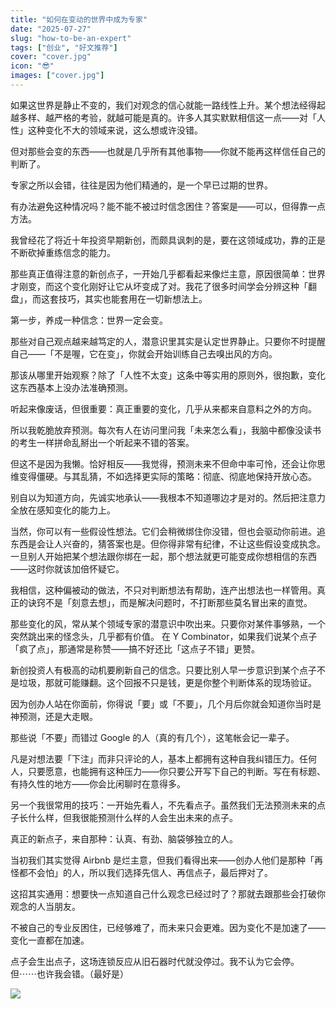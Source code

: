 ```yaml
---
title: "如何在变动的世界中成为专家"
date: "2025-07-27"
slug: "how-to-be-an-expert"
tags: ["创业", "好文推荐"]
cover: "cover.jpg"
icon: "😎"
images: ["cover.jpg"]
---
```

如果这世界是静止不变的，我们对观念的信心就能一路线性上升。某个想法经得起越多样、越严格的考验，就越可能是真的。许多人其实默默相信这一点——对「人性」这种变化不大的领域来说，这么想或许没错。



但对那些会变的东西——也就是几乎所有其他事物——你就不能再这样信任自己的判断了。



专家之所以会错，往往是因为他们精通的，是一个早已过期的世界。



有办法避免这种情况吗？能不能不被过时信念困住？答案是——可以，但得靠一点方法。



我曾经花了将近十年投资早期新创，而颇具讽刺的是，要在这领域成功，靠的正是不断砍掉重练信念的能力。



那些真正值得注意的新创点子，一开始几乎都看起来像烂主意，原因很简单：世界才刚变，而这个变化刚好让它从坏变成了对。我花了很多时间学会分辨这种「翻盘」，而这套技巧，其实也能套用在一切新想法上。



第一步，养成一种信念：世界一定会变。



那些对自己观点越来越笃定的人，潜意识里其实是认定世界静止。只要你不时提醒自己——「不是喔，它在变」，你就会开始训练自己去嗅出风的方向。



那该从哪里开始观察？除了「人性不太变」这条中等实用的原则外，很抱歉，变化这东西基本上没办法准确预测。



听起来像废话，但很重要：真正重要的变化，几乎从来都来自意料之外的方向。



所以我乾脆放弃预测。每次有人在访问里问我「未来怎么看」，我脑中都像没读书的考生一样拼命乱掰出一个听起来不错的答案。



但这不是因为我懒。恰好相反——我觉得，预测未来不但命中率可怜，还会让你思维变得僵硬。与其乱猜，不如选择更实际的策略：彻底、彻底地保持开放心态。



别自以为知道方向，先诚实地承认——我根本不知道哪边才是对的。然后把注意力全放在感知变化的能力上。



当然，你可以有一些假设性想法。它们会稍微绑住你没错，但也会驱动你前进。追东西是会让人兴奋的，猜答案也是。但你得非常有纪律，不让这些假设变成执念。
一旦别人开始把某个想法跟你绑在一起，那个想法就更可能变成你想相信的东西——这时你就该加倍怀疑它。



我相信，这种偏被动的做法，不只对判断想法有帮助，连产出想法也一样管用。真正的诀窍不是「刻意去想」，而是解决问题时，不打断那些莫名冒出来的直觉。



那些变化的风，常从某个领域专家的潜意识中吹出来。只要你对某件事够熟，一个突然跳出来的怪念头，几乎都有价值。
在 Y Combinator，如果我们说某个点子「疯了点」，那通常是称赞——搞不好还比「这点子不错」更赞。



新创投资人有极高的动机要刷新自己的信念。只要比别人早一步意识到某个点子不是垃圾，那就可能赚翻。这个回报不只是钱，更是你整个判断体系的现场验证。



因为创办人站在你面前，你得说「要」或「不要」，几个月后你就会知道你当时是神预测，还是大走眼。



那些说「不要」而错过 Google 的人（真的有几个），这笔帐会记一辈子。



凡是对想法要「下注」而非只评论的人，基本上都拥有这种自我纠错压力。任何人，只要愿意，也能拥有这种压力——你只要公开写下自己的判断。写在有标题、有持久性的地方——你会比闲聊时在意得多。



另一个我很常用的技巧：一开始先看人，不先看点子。虽然我们无法预测未来的点子长什么样，但我很能预测什么样的人会生出未来的点子。



真正的新点子，来自那种：认真、有劲、脑袋够独立的人。



当初我们其实觉得 Airbnb 是烂主意，但我们看得出来——创办人他们是那种「再怪都不会怕」的人，所以我们选择先信人、再信点子，最后押对了。



这招其实通用：想要快一点知道自己什么观念已经过时了？那就去跟那些会打破你观念的人当朋友。



不被自己的专业反困住，已经够难了，而未来只会更难。因为变化不是加速了——变化一直都在加速。



点子会生出点子，这场连锁反应从旧石器时代就没停过。我不认为它会停。
但⋯⋯也许我会错。（最好是）




![](https://prod-files-secure.s3.us-west-2.amazonaws.com/112d0858-5090-4d34-a606-b75eb8d65fd2/46476355-9cf3-4e99-9b7a-3531bc426380/1000202064.png?X-Amz-Algorithm=AWS4-HMAC-SHA256&X-Amz-Content-Sha256=UNSIGNED-PAYLOAD&X-Amz-Credential=ASIAZI2LB466TXEVLWDT%2F20250729%2Fus-west-2%2Fs3%2Faws4_request&X-Amz-Date=20250729T032104Z&X-Amz-Expires=3600&X-Amz-Security-Token=IQoJb3JpZ2luX2VjEHEaCXVzLXdlc3QtMiJHMEUCIHOlJrgeg%2BVawTvhxJwGBFi5BRZscwNX1ceF2ITbxfNCAiEArxPrwVbkT7UmD0arNCKE%2FYkEiwoKiWY%2BJ%2Fkxid%2FntqwqiAQImv%2F%2F%2F%2F%2F%2F%2F%2F%2F%2FARAAGgw2Mzc0MjMxODM4MDUiDL5XpY%2BU3ETO%2F43n2CrcAwt1z0lTUbtE2zvLR9jNYSkOKP86nBcC8t8b4Vp1nNT13e64e5arivBKZsfK4IHwz%2BorcNBr3c93ZcqGD%2Bu788GsdxjUT7l8XLldYOrkmfe9vxOR7Q%2FZ%2B7U9Zv5P%2FSzKWsNuIYfsxaltsa%2FVJ%2FiPcA9tNZD6iQD1ouKkbJrs7yeKTDoKzATB2%2BopN%2BNg2nORj0Afg75s3jxrdl%2BYMFz0LJ5GvlRe43nliUQWnuQ%2BDji1DPv6vYwsUr2Awo96Y3Q%2Brk1qPW4guBphjGQ3XqHkHio5xDrCDjZoo%2Fd809kGuuCxoy8DQM7iEYu%2FQ9x32AIutpP0tKELVN4uCPAKkg7gvcOg8wDYD3S6EEWGtv9qP%2FYGTcaBzwtJK2r3ysXtYQjAUjTTAA8qhrzLelU0TNqqACyJ1WgNYt%2BMfEUR7EfOoJLBMpnrEPLqvguISQ3KOw4MxohEuPrGBmOVkv%2B182ZLccZGKwPNYC178eRpF09%2BNxiT1gyniQx3w7rxrmpfeZbxF9vheomw0Hq163I8UMLwMmoSdHShkWj0K3VmoL5WVuNWJ2VcwDEmJrWKIioDSqNBwOnKxe%2FfvHbfHqVzK6QV9euhxg7OfGshSNZ%2BlBU45OHVSBK7YgY8%2ByGMa3SXMMSsoMQGOqUBJ0e8NpbSm9xL2e730aRF2LwFX5N63OevMaMvl2RiChJesHS2OzpurTnmM4mUxuWFwWefgbzqOHu4G%2FW%2BRRihAOcxfNuLfRImNI9jXyYyoEwF51ko2WJzv1IzaISz9ApPT7DY3QbzwHB3QSUb59AMGgpgM5A9umrfi5vpxx7XdYu10sviITa%2BCTmras1WvlTRRfZgXyAAtleJs0E2hczNYFqLeBbz&X-Amz-Signature=574d3dfa027c5e66ce16bd1cf0c674fdb128bada863232c1f752ef36d2abe463&X-Amz-SignedHeaders=host&x-amz-checksum-mode=ENABLED&x-id=GetObject)

